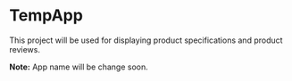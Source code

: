 # TempApp
This project will be used for displaying product specifications and product reviews.

**Note:** App name will be change soon.
